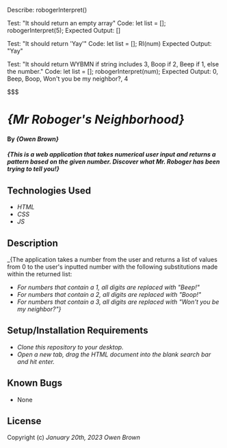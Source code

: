 Describe: robogerInterpret()

Test: "It should return an empty array"
Code: 
let list = [];
robogerInterpret(5);
Expected Output: []

Test: "It should return 'Yay'"
Code: 
let list = [];
RI(num) 
Expected Output: "Yay"

Test: "It should return WYBMN if string includes 3, Boop if 2, Beep if 1, else the number."
Code:
let list = [];
robogerInterpret(num);
Expected Output: 0, Beep, Boop, Won't you be my neighbor?, 4





$$$$$$$

# _{Mr Roboger's Neighborhood}_

#### By _**{Owen Brown}**_

#### _{This is a web application that takes numerical user input and returns a pattern based on the given number. Discover what Mr. Roboger has been trying to tell you!}_

## Technologies Used

* _HTML_
* _CSS_
* _JS_

## Description

_{The application takes a number from the user and returns a list of values from 0 to the user's inputted number with the following substitutions made within the returned list:
* _For numbers that contain a 1, all digits are replaced with "Beep!"_
* _For numbers that contain a 2, all digits are replaced with "Boop!"_
* _For numbers that contain a 3, all digits are replaced with "Won't you be my neighbor?"}_

## Setup/Installation Requirements

* _Clone this repository to your desktop._
* _Open a new tab, drag the HTML document into the blank search bar and hit enter._ 


## Known Bugs

* None

## License

Copyright (c) _January 20th, 2023_ _Owen Brown_